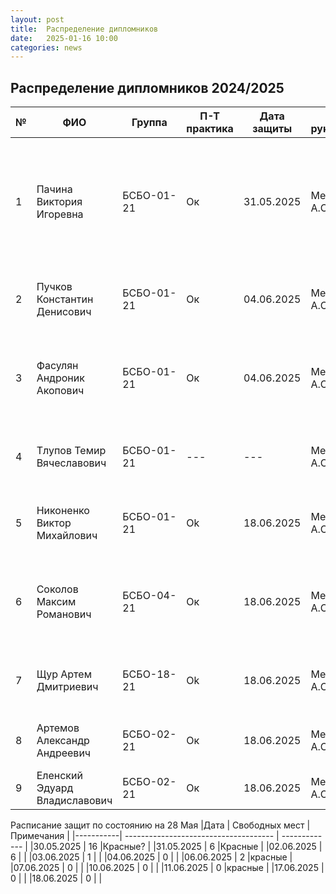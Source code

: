 ```yaml
---
layout: post
title:  Распределение дипломников
date:   2025-01-16 10:00
categories: news
---
```

## Распределение дипломников 2024/2025

| №    | ФИО                                   | Группа        | П-Т практика |Дата защиты| Офиц. руководитель        | Тема                                                                                                                                                                         |
| -----| ------------------------------------- | ------------- | ---- | --------- | ------------------------- | ---------------------------------------------------------------------------------------------------------------------------------------------------------------------------- |
| 1    |Пачина Виктория Игоревна               | БСБО-01-21    | Ок     |31.05.2025 | Мельников А.О.            | Разработка программно-математических средств для организации обратной связи от пользователя в задачах распознавания сигналов электромиографии на основе анализа видеопотока. |
| 2    |Пучков Константин Денисович            | БСБО-01-21    | Ок     |04.06.2025 | Мельников А.О.            | Разработка и реализация алгоритма синтеза звука на основе латентных признаков сигнала электромиографии.  |
| 3    |Фасулян Андроник Акопович              | БСБО-01-21    | Ок     |04.06.2025 | Мельников А.О.            | Разработка микропрограммного обеспечения для четырехканального устройства захвата сигнала электромиографии.                                                                  |
| 4    |Тлупов Темир Вячеславович              | БСБО-01-21    | ---  |   ---     | Мельников А.О.            | Разработка кроссплатформенного сетевого сервера для распознавания сигналов электромиографии.|
| 5    |Никоненко Виктор Михайлович            | БСБО-01-21    | Ok   |18.06.2025 | Мельников А.О.            | Разработка игрового web приложения с управлением на основе сигналов электромиографии. |
| 6    |Соколов Максим Романович               | БСБО-04-21    | Ок   |18.06.2025 | Мельников А.О.            | Разработка программно-математических средств для формирования звуковых эффектов с использованием нелинейных моделей.|
| 7    |Щур Артем Дмитриевич                   | БСБО-18-21    | Ok   |18.06.2025 | Мельников А.О.            | Разработка программных средств для измерения и анализа сигналов электромиографии.|
| 8    |Артемов Александр Андреевич            | БСБО-02-21    | Ок   |18.06.2025 | Мельников А.О.            | Разработка программных средств агрегатора криптовалютных активов.|
| 9    |Еленский Эдуард Владиславович          | БСБО-02-21    | Ок   |18.06.2025 | Мельников А.О.            | .|

Расписание защит по состоянию на 28 Мая
|Дата       |   Свободных мест                      |Примечания     |
|-----------| ------------------------------------- | ------------- |
|30.05.2025 | 16                                    |Красные?       |
|31.05.2025 | 6                                     |Красные        |
|02.06.2025 | 6                                     |               |
|03.06.2025 | 1                                     |               |
|04.06.2025 | 0                                     |               |
|06.06.2025 | 2                                     |красные        |
|07.06.2025 | 0                                     |               |
|10.06.2025 | 0                                     |               |
|11.06.2025 | 0                                     |красные        |
|17.06.2025 | 0                                     |               |
|18.06.2025 | 0                                     |               |







